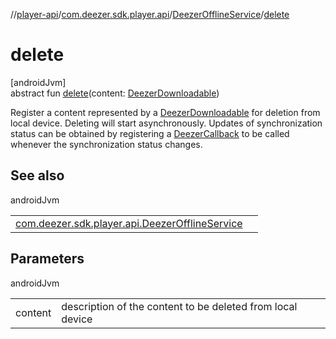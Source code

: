 //[player-api](../../../index.md)/[com.deezer.sdk.player.api](../index.md)/[DeezerOfflineService](index.md)/[delete](delete.md)

# delete

[androidJvm]\
abstract fun [delete](delete.md)(content: [DeezerDownloadable](../../com.deezer.sdk.player.model/-deezer-downloadable/index.md))

Register a content represented by a [DeezerDownloadable](../../com.deezer.sdk.player.model/-deezer-downloadable/index.md) for deletion from local device. Deleting will start asynchronously. Updates of synchronization status can be obtained by registering a [DeezerCallback](../../../../../common-api/common-api/com.deezer.sdk.common/-deezer-callback/index.md) to be called whenever the synchronization status changes.

## See also

androidJvm

| | |
|---|---|
| [com.deezer.sdk.player.api.DeezerOfflineService](download.md) |  |

## Parameters

androidJvm

| | |
|---|---|
| content | description of the content to be deleted from local device |
